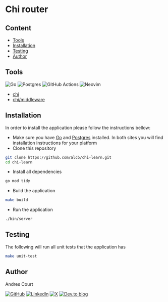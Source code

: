 # Chi router

## Content

- [Tools](#tools)
- [Installation](#installation)
- [Testing](#testing)
- [Author](#author)

## Tools

![Go](https://img.shields.io/badge/go-%2300ADD8.svg?style=for-the-badge&logo=go&logoColor=white)
![Postgres](https://img.shields.io/badge/postgres-%23316192.svg?style=for-the-badge&logo=postgresql&logoColor=white)
![GitHub Actions](https://img.shields.io/badge/github%20actions-%232671E5.svg?style=for-the-badge&logo=githubactions&logoColor=white)
![Neovim](https://img.shields.io/badge/NeoVim-%2357A143.svg?&style=for-the-badge&logo=neovim&logoColor=white)

- [chi](https://go-chi.io)
- [chi/middleware](https://github.com/go-chi/chi/v5/middleware)

## Installation

In order to install the application please follow the instructions bellow:

- Make sure you have [Go](https://golang.org) and [Postgres](https://www.postgresql.org/) installed. 
In both sites you will find installation instructions for your platform
- Clone this repository

```bash
git clone https://github.com/alcb/chi-learn.git
cd chi-learn
```

- Install all dependencies

```bash
go mod tidy
```

- Build the application

```bash
make build
```

- Run the application

```bash
./bin/server
```

## Testing

The following will run all unit tests that the application has

```bash
make unit-test
```

## Author

Andres Court

[![GitHub](https://img.shields.io/badge/github-%23121011.svg?style=for-the-badge&logo=github&logoColor=white)](https://github.com/alcb1310)
[![LinkedIn](https://img.shields.io/badge/linkedin-%230077B5.svg?style=for-the-badge&logo=linkedin&logoColor=white)](https://www.linkedin.com/in/andres-court/)
[![X](https://img.shields.io/badge/X-%23000000.svg?style=for-the-badge&logo=X&logoColor=white)](https://twitter.com/alcb1310)
[![Dev.to blog](https://img.shields.io/badge/dev.to-0A0A0A?style=for-the-badge&logo=dev.to&logoColor=white)](https://dev.to/alcb1310)
